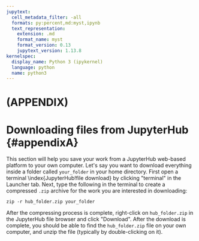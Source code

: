 ```yaml
---
jupytext:
  cell_metadata_filter: -all
  formats: py:percent,md:myst,ipynb
  text_representation:
    extension: .md
    format_name: myst
    format_version: 0.13
    jupytext_version: 1.13.8
kernelspec:
  display_name: Python 3 (ipykernel)
  language: python
  name: python3
---
```


# (APPENDIX)

# Downloading files from JupyterHub {#appendixA}

This section will help you
save your work from a JupyterHub web-based platform to your own computer. 
Let's say you want to download everything inside a folder called `your_folder`
in your home directory.
First open a terminal \index{JupyterHub!file download} by clicking "terminal" in the Launcher tab. 
Next, type the following in the terminal to create a 
compressed `.zip` archive for the work you are interested in downloading:

```
zip -r hub_folder.zip your_folder
```

After the compressing process is complete, right-click on `hub_folder.zip`
in the JupyterHub file browser
and click "Download". After the download is complete, you should be 
able to find the `hub_folder.zip` file on your own computer,
and unzip the file (typically by double-clicking on it).
